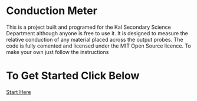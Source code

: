 # Conduction Meter

This is a project built and programed for the Kal Secondary Science Department although anyone is free to use it. It is designed to measure the relative conduction of any material placed across the output probes. The code is fully comented and licensed under the MIT Open Source licence. To make your own just follow the instructions


# To Get Started Click Below

[Start Here](https://github.com/Andre3-3/Conduction-Meter-Arduino-Code.wiki/Home)


